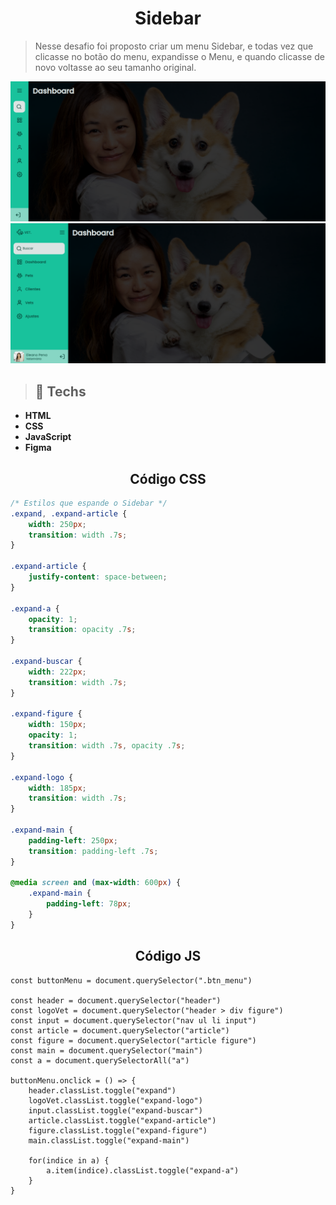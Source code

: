 <h1 align="center"> Sidebar </h1>

> Nesse desafio foi proposto criar um menu Sidebar, e todas vez que clicasse no botão do menu, expandisse o Menu, e quando clicasse de novo voltasse ao seu tamanho original.

![Sidebar_1](./.github/preview_1.png)
![Sideber_2](./.github/preview_2.png) 

> ## 🧰 **Techs**
* **HTML**
* **CSS**
* **JavaScript**
* **Figma**


<h2 align="center"> Código CSS </h2>

```CSS
/* Estilos que espande o Sidebar */
.expand, .expand-article {
    width: 250px;
    transition: width .7s;
}

.expand-article {
    justify-content: space-between;
}

.expand-a {
    opacity: 1;
    transition: opacity .7s;
}

.expand-buscar {
    width: 222px;
    transition: width .7s;
}

.expand-figure {
    width: 150px;
    opacity: 1;
    transition: width .7s, opacity .7s;
}

.expand-logo {
    width: 185px;
    transition: width .7s;
}

.expand-main {
    padding-left: 250px;
    transition: padding-left .7s;
}

@media screen and (max-width: 600px) {
    .expand-main {
        padding-left: 78px;
    }
}
```

<h2 align="center"> Código JS </h2>

```JS
const buttonMenu = document.querySelector(".btn_menu")

const header = document.querySelector("header")
const logoVet = document.querySelector("header > div figure")
const input = document.querySelector("nav ul li input")
const article = document.querySelector("article")
const figure = document.querySelector("article figure")
const main = document.querySelector("main")
const a = document.querySelectorAll("a")

buttonMenu.onclick = () => {
    header.classList.toggle("expand")
    logoVet.classList.toggle("expand-logo")
    input.classList.toggle("expand-buscar")
    article.classList.toggle("expand-article")
    figure.classList.toggle("expand-figure")
    main.classList.toggle("expand-main")

    for(indice in a) {
        a.item(indice).classList.toggle("expand-a")
    }
}
```